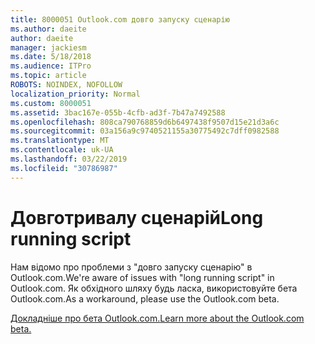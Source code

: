 ```yaml
---
title: 8000051 Outlook.com довго запуску сценарію
ms.author: daeite
author: daeite
manager: jackiesm
ms.date: 5/18/2018
ms.audience: ITPro
ms.topic: article
ROBOTS: NOINDEX, NOFOLLOW
localization_priority: Normal
ms.custom: 8000051
ms.assetid: 3bac167e-055b-4cfb-ad3f-7b47a7492588
ms.openlocfilehash: 808ca790768859d6b6497438f9507d15e21d3a6c
ms.sourcegitcommit: 03a156a9c9740521155a30775492c7dff0982588
ms.translationtype: MT
ms.contentlocale: uk-UA
ms.lasthandoff: 03/22/2019
ms.locfileid: "30786987"
---
```

# <a name="long-running-script"></a><span data-ttu-id="8f42d-102">Довготривалу сценарій</span><span class="sxs-lookup"><span data-stu-id="8f42d-102">Long running script</span></span>

<span data-ttu-id="8f42d-103">Нам відомо про проблеми з "довго запуску сценарію" в Outlook.com.</span><span class="sxs-lookup"><span data-stu-id="8f42d-103">We're aware of issues with "long running script" in Outlook.com.</span></span> <span data-ttu-id="8f42d-104">Як обхідного шляху будь ласка, використовуйте бета Outlook.com.</span><span class="sxs-lookup"><span data-stu-id="8f42d-104">As a workaround, please use the Outlook.com beta.</span></span>
  
[<span data-ttu-id="8f42d-105">Докладніше про бета Outlook.com.</span><span class="sxs-lookup"><span data-stu-id="8f42d-105">Learn more about the Outlook.com beta.</span></span>](https://go.microsoft.com/fwlink/p/?linkid=874356)
  

